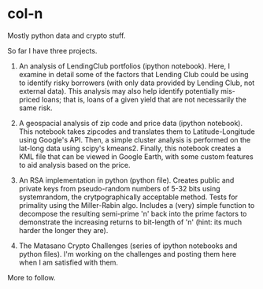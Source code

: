 # col-n
Mostly python data and crypto stuff.

So far I have three projects.

1. An analysis of LendingClub portfolios (ipython notebook).  Here, I examine in detail some of the factors that Lending Club could be using to identify risky borrowers (with only data provided by Lending Club, not external data).  This analysis may also help identify potentially mis-priced loans; that is, loans of a given yield that are not necessarily the same risk.

2. A geospacial analysis of zip code and price data (ipython notebook).  This notebook takes zipcodes and translates them to Latitude-Longitude using Google's API.  Then, a simple cluster analysis is performed on the lat-long data using scipy's kmeans2. Finally, this notebook creates a KML file that can be viewed in Google Earth, with some custom features to aid analysis based on the price. 

3. An RSA implementation in python (python file).  Creates public and private keys from pseudo-random numbers of 5-32 bits using systemrandom, the crytpographically acceptable method. Tests for primality using the Miller-Rabin algo.  Includes a (very) simple function to decompose the resulting semi-prime 'n' back into the prime factors to demonstrate the increasing returns to bit-length of 'n' (hint: its much harder the longer they are).  

4. The Matasano Crypto Challenges (series of ipython notebooks and python files).  I'm working on the challenges and posting them here when I am satisfied with them.

More to follow.
